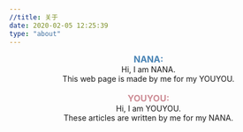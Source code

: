 ```yaml
---
//title: 关于
date: 2020-02-05 12:25:39
type: "about"
---
```

<center><font color=#4682B4 size=3><b>NANA:</b></font></center>
   <center> Hi, I am NANA.</center><center>This web page is made by me for my YOUYOU.</center><br/>


<center><font color=#CD8C95 size=3><b>YOUYOU:</b></font></center>
<center> Hi, I am YOUYOU.</center><center>These articles are written by me for my NANA.</center>

